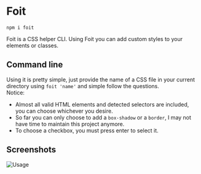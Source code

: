 # Foit

`npm i foit`

Foit is a CSS helper CLI. Using Foit you can add custom styles to your elements or classes.
## Command line
Using it is pretty simple, just provide the name of a CSS file in your current directory using `foit 'name'` and simple follow the questions.
<br/>
Notice:
* Almost all valid HTML elements and detected selectors are included, you can choose whichever you desire.
* So far you can only choose to add a `box-shadow` or a `border`, I may not have time to maintain this project anymore.
* To choose a checkbox, you must press enter to select it.
## Screenshots
![**Usage**](https://github.com/TheOfficialLOE/Foit/blob/main/screenshots/usage.gif)